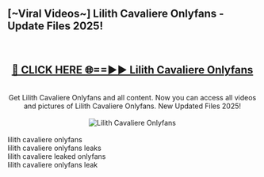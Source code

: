 <h2>[~Viral Videos~] Lilith Cavaliere Onlyfans - Update Files 2025!</h2>
<br>
<div align="center">
<h2><a href="https://betterlinks.top/A2PfLJ" rel="nofollow">🔴 CLICK HERE 🌐==►► Lilith Cavaliere Onlyfans</a></h2>
<br>
Get Lilith Cavaliere Onlyfans and all content. Now you can access all videos and pictures of Lilith Cavaliere Onlyfans. New Updated Files 2025!
<br>
<br>
<a href="https://betterlinks.top/A2PfLJ" rel="nofollow" data-target="animated-image.originalLink"><img src="https://i.ibb.co.com/WyWwxjT/player-gif2.gif" alt="Lilith Cavaliere Onlyfans" style="max-width: 100%; display: inline-block;" data-target="animated-image.originalImage"></a>
</div>
<br>
lilith cavaliere onlyfans<br>
lilith cavaliere onlyfans leaks<br>
lilith cavaliere leaked onlyfans<br>
lilith cavaliere onlyfans leak